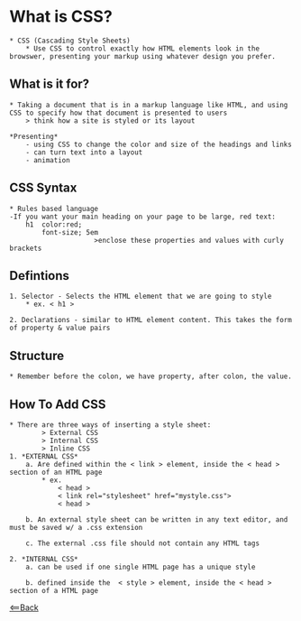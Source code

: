 # What is CSS?
    * CSS (Cascading Style Sheets)
        * Use CSS to control exactly how HTML elements look in the browswer, presenting your markup using whatever design you prefer.

## What is it for?
    * Taking a document that is in a markup language like HTML, and using CSS to specify how that document is presented to users
        > think how a site is styled or its layout
    
    *Presenting* 
        - using CSS to change the color and size of the headings and links
        - can turn text into a layout 
        - animation

## CSS Syntax
    * Rules based language
    -If you want your main heading on your page to be large, red text: 
        h1  color:red;
            font-size; 5em
                         >enclose these properties and values with curly brackets
## Defintions
    1. Selector - Selects the HTML element that we are going to style
        * ex. < h1 > 
    
    2. Declarations - similar to HTML element content. This takes the form of property & value pairs

## Structure
    * Remember before the colon, we have property, after colon, the value.

## How To Add CSS

    * There are three ways of inserting a style sheet:
            > External CSS
            > Internal CSS
            > Inline CSS
    1. *EXTERNAL CSS*
        a. Are defined within the < link > element, inside the < head > section of an HTML page
            * ex. 
                < head >
                < link rel="stylesheet" href="mystyle.css">
                < head >

        b. An external style sheet can be written in any text editor, and must be saved w/ a .css extension

        c. The external .css file should not contain any HTML tags
    
    2. *INTERNAL CSS*
        a. can be used if one single HTML page has a unique style

        b. defined inside the  < style > element, inside the < head > section of a HTML page 

[<==Back](https://angeladzodzomenyo.github.io/reading-notes/) 
